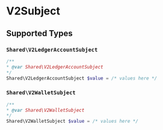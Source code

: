 # V2Subject


## Supported Types

### `Shared\V2LedgerAccountSubject`

```php
/**
* @var Shared\V2LedgerAccountSubject
*/
Shared\V2LedgerAccountSubject $value = /* values here */
```

### `Shared\V2WalletSubject`

```php
/**
* @var Shared\V2WalletSubject
*/
Shared\V2WalletSubject $value = /* values here */
```

